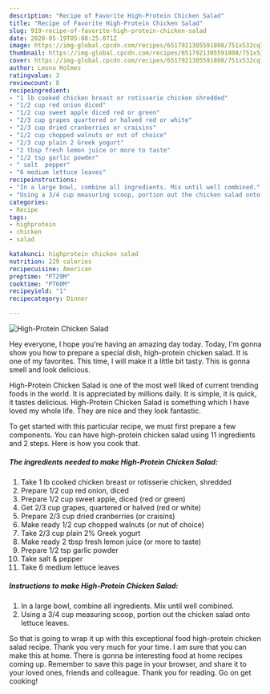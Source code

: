```yaml
---
description: "Recipe of Favorite High-Protein Chicken Salad"
title: "Recipe of Favorite High-Protein Chicken Salad"
slug: 919-recipe-of-favorite-high-protein-chicken-salad
date: 2020-05-19T05:08:25.071Z
image: https://img-global.cpcdn.com/recipes/6517921305591808/751x532cq70/high-protein-chicken-salad-recipe-main-photo.jpg
thumbnail: https://img-global.cpcdn.com/recipes/6517921305591808/751x532cq70/high-protein-chicken-salad-recipe-main-photo.jpg
cover: https://img-global.cpcdn.com/recipes/6517921305591808/751x532cq70/high-protein-chicken-salad-recipe-main-photo.jpg
author: Leona Holmes
ratingvalue: 3
reviewcount: 8
recipeingredient:
- "1 lb cooked chicken breast or rotisserie chicken shredded"
- "1/2 cup red onion diced"
- "1/2 cup sweet apple diced red or green"
- "2/3 cup grapes quartered or halved red or white"
- "2/3 cup dried cranberries or craisins"
- "1/2 cup chopped walnuts or nut of choice"
- "2/3 cup plain 2 Greek yogurt"
- "2 tbsp fresh lemon juice or more to taste"
- "1/2 tsp garlic powder"
- " salt  pepper"
- "6 medium lettuce leaves"
recipeinstructions:
- "In a large bowl, combine all ingredients. Mix until well combined."
- "Using a 3/4 cup measuring scoop, portion out the chicken salad onto lettuce leaves."
categories:
- Recipe
tags:
- highprotein
- chicken
- salad

katakunci: highprotein chicken salad 
nutrition: 229 calories
recipecuisine: American
preptime: "PT29M"
cooktime: "PT60M"
recipeyield: "1"
recipecategory: Dinner

---
```



![High-Protein Chicken Salad](https://img-global.cpcdn.com/recipes/6517921305591808/751x532cq70/high-protein-chicken-salad-recipe-main-photo.jpg)

Hey everyone, I hope you're having an amazing day today. Today, I'm gonna show you how to prepare a special dish, high-protein chicken salad. It is one of my favorites. This time, I will make it a little bit tasty. This is gonna smell and look delicious.

High-Protein Chicken Salad is one of the most well liked of current trending foods in the world. It is appreciated by millions daily. It is simple, it is quick, it tastes delicious. High-Protein Chicken Salad is something which I have loved my whole life. They are nice and they look fantastic.




To get started with this particular recipe, we must first prepare a few components. You can have high-protein chicken salad using 11 ingredients and 2 steps. Here is how you cook that.

<!--inarticleads1-->

##### The ingredients needed to make High-Protein Chicken Salad:

1. Take 1 lb cooked chicken breast or rotisserie chicken, shredded
1. Prepare 1/2 cup red onion, diced
1. Prepare 1/2 cup sweet apple, diced (red or green)
1. Get 2/3 cup grapes, quartered or halved (red or white)
1. Prepare 2/3 cup dried cranberries (or craisins)
1. Make ready 1/2 cup chopped walnuts (or nut of choice)
1. Take 2/3 cup plain 2% Greek yogurt
1. Make ready 2 tbsp fresh lemon juice (or more to taste)
1. Prepare 1/2 tsp garlic powder
1. Take  salt &amp; pepper
1. Take 6 medium lettuce leaves




<!--inarticleads2-->

##### Instructions to make High-Protein Chicken Salad:

1. In a large bowl, combine all ingredients. Mix until well combined.
1. Using a 3/4 cup measuring scoop, portion out the chicken salad onto lettuce leaves.




So that is going to wrap it up with this exceptional food high-protein chicken salad recipe. Thank you very much for your time. I am sure that you can make this at home. There is gonna be interesting food at home recipes coming up. Remember to save this page in your browser, and share it to your loved ones, friends and colleague. Thank you for reading. Go on get cooking!
